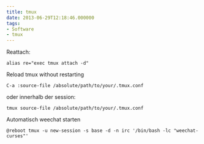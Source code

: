 ```yaml
---
title: tmux
date: 2013-06-29T12:18:46.000000
tags: 
- Software
- tmux
---
```



Reattach:

    alias re="exec tmux attach -d"

Reload tmux without restarting

    C-a :source-file /absolute/path/to/your/.tmux.conf

oder innerhalb der session:

    tmux source-file /absolute/path/to/your/.tmux.conf

Automatisch weechat starten

    @reboot tmux -u new-session -s base -d -n irc '/bin/bash -lc "weechat-curses"'

